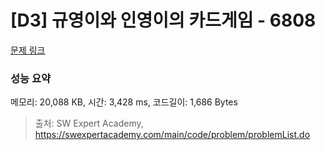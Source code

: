 # [D3] 규영이와 인영이의 카드게임 - 6808 

[문제 링크](https://swexpertacademy.com/main/code/problem/problemDetail.do?contestProbId=AWgv9va6HnkDFAW0) 

### 성능 요약

메모리: 20,088 KB, 시간: 3,428 ms, 코드길이: 1,686 Bytes



> 출처: SW Expert Academy, https://swexpertacademy.com/main/code/problem/problemList.do